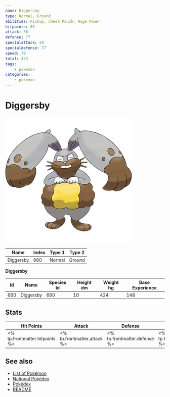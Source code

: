 ```yaml
---
name: Diggersby
type: Normal, Ground
abilities: Pickup, Cheek Pouch, Huge Power
hitpoints: 85
attack: 56
defense: 77
specialattack: 50
specialdefense: 77
speed: 78
total: 423
tags:
    - pokemon
categories:
    - pokemon
---
```


# Diggersby


![Diggersby](images/660.png)

| **Name** | **Index** | **Type 1** | **Type 2** |
|----|----|----|----|
| Diggersby | 660 | Normal | Ground  |

**Diggersby** 




| **Id** | **Name** | **Species Id** | **Height dm** | **Weight hg** | **Base Experience** |
|--------|----------|----------------|------------|------------|---------------------|
| 660 | Diggersby | 660 | 10 | 424 | 148 |



## Stats

| **Hit Points** | **Attack** | **Defense** | **Special Attack** | **Special Defense** | **Speed** | **Total** |
|----------------|------------|-------------|--------------------|---------------------|-----------|-----------|
| <% tp.frontmatter.hitpoints %> | <% tp.frontmatter.attack %> | <% tp.frontmatter.defense %> | <% tp.frontmatter.specialattack %> | <% tp.frontmatter.specialdefense %> | <% tp.frontmatter.speed %> | <% tp.frontmatter.total %> |

## See also

- [List of Pokémon](../pokemon.md)
- [National Pokédex](../national_pokedex.md)
- [Pokédex](../pokedex.md)
- [README](../README.md)
